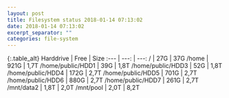 ```yaml
---
layout: post
title: Filesystem status 2018-01-14 07:13:02
date: 2018-01-14 07:13:02
excerpt_separator: ""
categories: file-system
---
```

{:.table_alt}
Harddrive | Free | Size
:--- | ---: | ---:
/ | 27G | 37G
/home | 921G | 1,7T
/home/public/HDD1 | 39G | 1,8T
/home/public/HDD3 | 52G | 1,8T
/home/public/HDD4 | 172G | 2,7T
/home/public/HDD5 | 701G | 2,7T
/home/public/HDD6 | 880G | 2,7T
/home/public/HDD7 | 261G | 2,7T
/mnt/data2 | 1,8T | 2,0T
/mnt/pool | 2,0T | 8,2T
